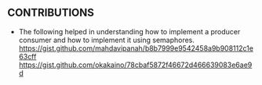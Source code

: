 ## CONTRIBUTIONS

* The following helped in understanding how to implement a producer consumer and 
how to implement it using semaphores.
https://gist.github.com/mahdavipanah/b8b7999e9542458a9b908112c1e63cff
https://gist.github.com/okakaino/78cbaf5872f46672d466639083e6ae9d
